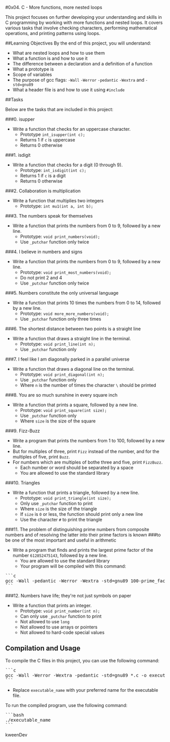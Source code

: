 #0x04. C - More functions, more nested loops

This project focuses on further developing your understanding and skills in C programming by working with more functions and nested loops. 
It covers various tasks that involve checking characters, performing mathematical operations, and printing patterns using loops.

##Learning Objectives
By the end of this project, you will understand:
* What are nested loops and how to use them
* What a function is and how to use it
* The difference between a declaration and a definition of a function
* What a prototype is
* Scope of variables
* The purpose of gcc flags: `-Wall` `-Werror` `-pedantic` `-Wextra` and `-std=gnu89`
* What a header file is and how to use it using `#include`

##Tasks

Below are the tasks that are included in this project:

###0. isupper
- Write a function that checks for an uppercase character.
	* Prototype `int_isupper(int c);`
	* Returns 1 if `c` is uppercase
	* Returns 0 otherwise

###1. isdigit
- Write a function that checks for a digit (0 through 9).
	* Prototype: `int_isdigit(int c);`
	* Returns 1 if `c` is a digit
	* Returns 0 otherwise

###2. Collaboration is multiplication
- Write a function that multiplies two integers
	* Prototype: `int mu1(int a, int b);`

###3. The numbers speak for themselves
- Write a function that prints the numbers from 0 to 9, followed by a new line.
	* Prototype: `void print_numbers(void);`
	* Use `_putchar` function only twice

###4. I believe in numbers and signs
- Write a function that prints the numbers from 0 to 9, followed by a new line.
	* Prototype: `void print_most_numbers(void);`
	* Do not print 2 and 4
	* Use `_putchar` function only twice

###5. Numbers constitute the only universal language
- Write a function that prints 10 times the numbers from 0 to 14, followed by a new line.
	* Prototype: `void more_more_numbers(void);`
	* Use `_putchar` function only three times

###6. The shortest distance between two points is a straight line
- Write a function that draws a straight line in the terminal.
	* Prototype: `void print_line(int n);`
	* Use `_putchar` function only

###7. I feel like I am diagonally parked in a parallel universe
- Write a function that draws a diagonal line on the terminal.
	* Prototype: `void print_diagonal(int n);`
	* Use `_putchar` function only
	* Where `n` is the number of times the character `\` should be printed

###8. You are so much sunshine in every square inch
- Write a function that prints a square, followed by a new line.
	* Prototype: `void print_square(int size);`
	* Use `_putchar` function only
	* Where `size` is the size of the square

###9. Fizz-Buzz
- Write a program that prints the numbers from 1 to 100, followed by a new line.
- But for multiples of three, print `Fizz` instead of the number, and for the multiples of five, print `Buzz`.
- For numbers which are multiples of bothe three and five, print `FizzBuzz`.
	* Each number or word should be separated by a space
	* You are allowed to use the standard library

###10. Triangles
- Write a function that prints a triangle, followed by a new line.
	* Prototype: `void print_triangle(int size);`
	* Only use `_putchar` function to print
	* Where `size` is the size of the triangle
	* If `size` is `0` or less, the function should print only a new line
	* Use the character `#` to print the triangle

###11. The problem of distinguishing prime numbers from composite numbers and of resolving the latter into their prime factors is known
###to be one of the most important and useful in arithmetic
- Write a program that finds and prints the largest prime factor of the number `612852475143`, followed by a new line.
	* You are allowed to use the standard library
	* Your program will be compiled with this command:
<pre>
```c
gcc -Wall -pedantic -Werror -Wextra -std=gnu89 100-prime_factor.c -o 100-prime_factor -lm
```
</pre>

###12. Numbers have life; they're not just symbols on paper
- Write a function that prints an integer.
	* Prototype: `void print_number(int n);`
	* Can only use `_putchar` function to print
	* Not allowed to use `long`
	* Not allowed to use arrays or pointers
	* Not allowed to hard-code special values

## Compilation and Usage
To compile the C files in this project, you can use the following command:
<pre>
```c
gcc -Wall -Werror -Wextra -pedantic -std=gnu89 *.c -o executable_name
```
</pre>
- Replace `executable_name` with your preferred name for the executable file.

To run the compiled program, use the following command:
<pre>
```bash
./executable_name
```
</pre>

kweenDev
